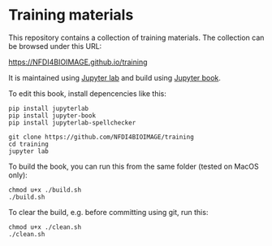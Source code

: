 # Training materials

This repository contains a collection of training materials. The collection can be browsed under this URL:

https://NFDI4BIOIMAGE.github.io/training

It is maintained using [Jupyter lab](https://jupyterlab.readthedocs.io/en/stable/) and build using [Jupyter book](https://jupyterbook.org/intro.html).

To edit this book, install depencencies like this:

```
pip install jupyterlab
pip install jupyter-book
pip install jupyterlab-spellchecker

git clone https://github.com/NFDI4BIOIMAGE/training
cd training
jupyter lab
```

To build the book, you can run this from the same folder (tested on MacOS only):
```
chmod u+x ./build.sh
./build.sh
```

To clear the build, e.g. before committing using git, run this:
```
chmod u+x ./clean.sh
./clean.sh
```


